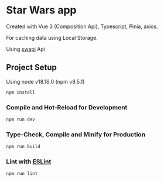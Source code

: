 # Star Wars app

Created with Vue 3 (Composition Api), Typescript, Pinia, axios.

For caching data using Local Storage.

Using [swapi](https://swapi.dev/) Api

## Project Setup

Using node v18.16.0 (npm v9.5.1)

```sh
npm install
```

### Compile and Hot-Reload for Development

```sh
npm run dev
```

### Type-Check, Compile and Minify for Production

```sh
npm run build
```

### Lint with [ESLint](https://eslint.org/)

```sh
npm run lint
```
